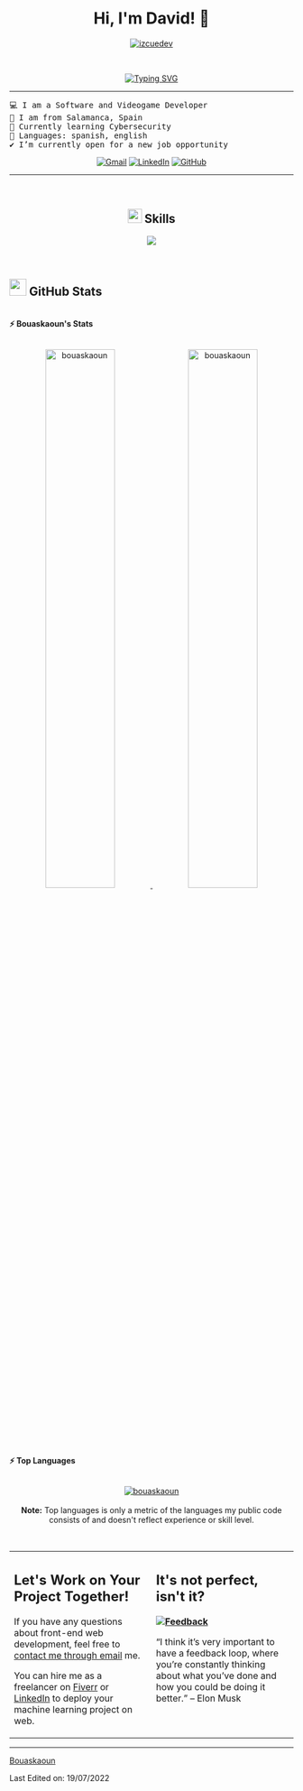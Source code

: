 <h1 align="center">
Hi, I'm David! 👋
</h1>
<p align="center">
	<a href="https://github.com/IzcueDev">
		<img src="https://komarev.com/ghpvc/?username=izcuedev&label=Profile%20views&color=1CC051&style=flat" alt="izcuedev" />
	</a>
</p>
<br/>
<p align="center">
	<a href="https://git.io/typing-svg"><img src="https://readme-typing-svg.herokuapp.com?font=Fira+Code&pause=1000&color=11F772&center=true&width=435&lines=Software+Developer;Learning+new+stuff;Game+Dev;Always+improving" alt="Typing SVG" /></a>
</p>

<hr>

<pre>
💻 I am a Software and Videogame Developer
🚩 I am from Salamanca, Spain
🌱 Currently learning Cybersecurity
🌟 Languages: spanish, english
✔️ I’m currently open for a new job opportunity
</pre>
<p align="center">
	<a href="mailto:davidvicente.devv@gmail.com"><img img src="https://img.shields.io/badge/gmail-%23EA4335.svg?style=plastic&logo=gmail&logoColor=white" alt="Gmail"/></a>
	<a href="https://www.linkedin.com/in/david-vicente-izcue-0593b8327/"><img src="https://img.shields.io/badge/linkedin-%230A66C2.svg?style=plastic&logo=linkedin&logoColor=white" alt="LinkedIn"/></a>
	<a href="https://github.com/IzcueDev"><img src="https://img.shields.io/badge/github-%23181717.svg?style=plastic&logo=github&logoColor=white" alt="GitHub"/></a>
</p>
<hr><br>


<h2 align="center" text-size="10"><img src="https://media2.giphy.com/media/QssGEmpkyEOhBCb7e1/giphy.gif?cid=ecf05e47a0n3gi1bfqntqmob8g9aid1oyj2wr3ds3mg700bl&rid=giphy.gif" width ="25"><b> Skills</b></h2>

<p align="center">
  <a href="https://skillicons.dev">
    <img src="https://skillicons.dev/icons?i=androidstudio,arch,bash,blender,cs,css,debian,discord,eclipse&perline=8" />
  </a>
</p>


</br>

<!--
### 👨🏽‍💻 Workspace
<p>
    <a href="https://github.com/Bouaskaoun"><img alt="Macbook Air M1" src="https://img.shields.io/badge/Apple-MacBook_Air_2020-999999?style=for-the-badge&logo=apple&logoColor=white"></a>
    <a href="https://github.com/Bouaskaoun"><img alt="Spotify" src="https://img.shields.io/badge/Spotify-1ED760?&style=for-the-badge&logo=spotify&logoColor=white"></a>
</p>
-->


## <a href="https://github.com/Bouaskaoun"><img src="https://www.blumbergdigital.com/wp-content/uploads/2020/10/stats-graphic-statistics-business-512.png" width="30"></a> GitHub Stats

<br/>
<summary><b>⚡ Bouaskaoun's Stats</b></summary>
<br/>
<p align="center">
	<a href="https://github.com/Bouaskaoun">
	<img width="49.5%" src="https://github-readme-stats.vercel.app/api?username=bouaskaoun&show_icons=true" alt="bouaskaoun">
	<img width="49.5%" src="https://github-readme-streak-stats.herokuapp.com/?user=bouaskaoun" alt="bouaskaoun">
	</a>
	<br/>
</p>
<br/>
<!--
<summary><b>⚡ Activity graph</b></summary>
<br/>
<p align="center">
	<a href="https://github.com/Bouaskaoun">
		<img src="https://activity-graph.herokuapp.com/graph?username=bouaskaoun&bg_color=ffffff&color=000000&line=000000&point=000000&area=true&hide_border=true" alt="bouaskaoun">
	</a>
</p>
<br/>
-->
<summary><b>⚡ Top Languages</b></summary>
<br/>

<p align="center">
	<a href="https://github.com/Bouaskaoun">
	<img src="https://github-readme-stats.vercel.app/api/top-langs/?username=bouaskaoun&langs_count=8&layout=compact" alt="bouaskaoun">
	</a>
	<br/>
<br/>
<b>Note:</b> Top languages is only a metric of the languages my public code consists of and doesn't reflect experience or skill level.
</p>
<br/>

<table style="border: none">
  <tr>
  <td width="50%" valign="top">

## Let's Work on Your Project Together!

If you have any questions about front-end web development, feel free to <a href="mailto:bouaskaoun.mohammed@gmail.com">contact me through email</a> me.

You can hire me as a freelancer on <a href="https://www.fiverr.com">Fiverr</a> or <a href="https://www.linkedin.com/in/bouaskaoun/">LinkedIn</a> to deploy your machine learning project on web.

  </td>
  <td width="50%" valign="top">

## It's not perfect, isn't it?

**<a href="https://github.com/Bouaskaoun"><img alt="Feedback" src="https://img.shields.io/badge/Ask%20me-anything-1abc9c.svg"></a>**

“I think it’s very important to have a feedback loop, where you’re constantly thinking about what you’ve done and how you could be doing it better.”
– Elon Musk

  </td>
  </tr>
</table>

------

[Bouaskaoun](https://github.com/Bouaskaoun)

Last Edited on: 19/07/2022
